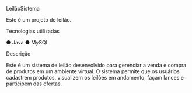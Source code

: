 
LeilãoSistema





Este é um projeto de leilão.



Tecnologias utilizadas



● 
Java
● MySQL

Descrição


Este é um sistema de leilão desenvolvido para gerenciar a venda e compra de
produtos em um ambiente virtual. O sistema permite que os usuários cadastrem
produtos, visualizem os leilões em andamento, façam lances e participem das
ofertas.
